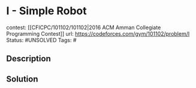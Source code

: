 # I - Simple Robot

contest: [[CFICPC/101102/101102|2016 ACM Amman Collegiate Programming Contest]]
url: https://codeforces.com/gym/101102/problem/I
Status: #UNSOLVED
Tags: #

## Description

## Solution

